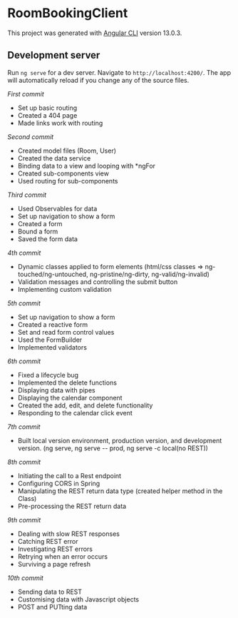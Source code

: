 # RoomBookingClient

This project was generated with [Angular CLI](https://github.com/angular/angular-cli) version 13.0.3.

## Development server

Run `ng serve` for a dev server. Navigate to `http://localhost:4200/`. The app will automatically reload if you change any of the source files.

*First commit*
- Set up basic routing
- Created a 404 page
- Made links work with routing

*Second commit*
- Created model files (Room, User)
- Created the data service
- Binding data to a view and looping with *ngFor
- Created sub-components view
- Used routing for sub-components

*Third commit*
- Used Observables for data
- Set up navigation to show a form
- Created a form
- Bound a form
- Saved the form data

*4th commit*
- Dynamic classes applied to form elements (html/css classes => ng-touched/ng-untouched, ng-pristine/ng-dirty, ng-valid/ng-invalid)
- Validation messages and controlling the submit button
- Implementing custom validation

*5th commit*
- Set up navigation to show a form
- Created a reactive form
- Set and read form control values
- Used the FormBuilder
- Implemented validators

*6th commit*
- Fixed a lifecycle bug
- Implemented the delete functions
- Displaying data with pipes
- Displaying the calendar component
- Created the add, edit, and delete functionality
- Responding to the calendar click event

*7th commit*
- Built local version environment, production version, and development version. (ng serve, ng serve -- prod, ng serve -c local(no REST))

*8th commit*
- Initiating the call to a Rest endpoint
- Configuring CORS in Spring
- Manipulating the REST return data type (created helper method in the Class)
- Pre-processing the REST return data

*9th commit*
- Dealing with slow REST responses
- Catching REST error
- Investigating REST errors
- Retrying when an error occurs
- Surviving a page refresh

*10th commit*
- Sending data to REST
- Customising data with Javascript objects
- POST and PUTting data
